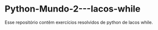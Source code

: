 # Python-Mundo-2---lacos-while
Esse repositório contêm exercícios resolvidos de python de lacos while.
